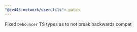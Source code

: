 ```yaml
---
"@sv443-network/userutils": patch
---
```


Fixed `Debouncer` TS types as to not break backwards compat
